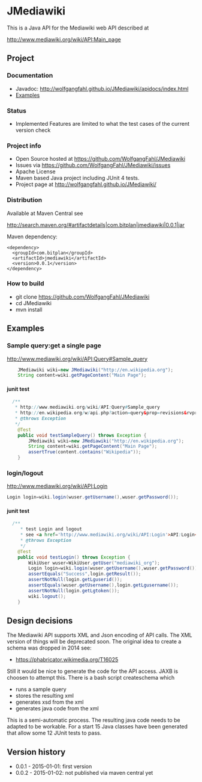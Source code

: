 JMediawiki
==========

This is a Java API for the Mediawiki web API described at 

http://www.mediawiki.org/wiki/API:Main_page

## Project 

### Documentation
* Javadoc: http://wolfgangfahl.github.io/JMediawiki/apidocs/index.html
* [Examples](#examples)

### Status
- Implemented Features are limited to what the test cases of the current version check

### Project info
* Open Source hosted at https://github.com/WolfgangFahl/JMediawiki
* Issues via https://github.com/WolfgangFahl/JMediawiki/issues
* Apache License
* Maven based Java project including JUnit 4 tests.
* Project page at http://wolfgangfahl.github.io/JMediawiki/


### Distribution
Available at Maven Central see 

http://search.maven.org/#artifactdetails|com.bitplan|jmediawiki|0.0.1|jar

Maven dependency:

```
<dependency>
  <groupId>com.bitplan</groupId>
  <artifactId>jmediawiki</artifactId>
  <version>0.0.1</version>
</dependency>
```

### How to build
* git clone https://github.com/WolfgangFahl/JMediawiki
* cd JMediawiki
* mvn install


## Examples

### Sample query:get a single page
http://www.mediawiki.org/wiki/API:Query#Sample_query

```java
	JMediawiki wiki=new JMediawiki("http://en.wikipedia.org");
	String content=wiki.getPageContent("Main Page");
```		

#### junit test
```java
  /**
   * http://www.mediawiki.org/wiki/API:Query#Sample_query
   * http://en.wikipedia.org/w/api.php?action=query&prop=revisions&rvprop=content&titles=Main%20Page&format=xml
   * @throws Exception 
   */
	@Test
	public void testSampleQuery() throws Exception {
		JMediawiki wiki=new JMediawiki("http://en.wikipedia.org");
		String content=wiki.getPageContent("Main Page");
		assertTrue(content.contains("Wikipedia"));
	}
```		

### login/logout
http://www.mediawiki.org/wiki/API:Login

```java
Login login=wiki.login(wuser.getUsername(),wuser.getPassword());
```		

#### junit test
```java
  /**
	 * test Login and logout 
	 * see <a href='http://www.mediawiki.org/wiki/API:Login'>API:Login</a>
	 * @throws Exception
	 */
	@Test
	public void testLogin() throws Exception {
		WikiUser wuser=WikiUser.getUser("mediawiki_org");
		Login login=wiki.login(wuser.getUsername(),wuser.getPassword());
		assertEquals("Success",login.getResult());
		assertNotNull(login.getLguserid());
		assertEquals(wuser.getUsername(),login.getLgusername());
		assertNotNull(login.getLgtoken());
		wiki.logout();
	}
```		

## Design decisions
The Mediawiki API supports XML and Json encoding of API calls. The XML version of things will be deprecated soon. The
original idea to create a schema was dropped in 2014 see:
* https://phabricator.wikimedia.org/T16025
  
Still it would be nice to generate the code for the API access. JAXB is choosen to attempt this. 
There is a bash script createschema which
* runs a sample query
* stores the resulting xml
* generates xsd from the xml
* generates java code from the xml

This is a semi-automatic process. The resulting java code needs to be adapted to be workable. For a start
15 Java classes have been generated that allow some 12 JUnit tests to pass.
  
## Version history
* 0.0.1 - 2015-01-01: first version
* 0.0.2 - 2015-01-02: not published via maven central yet
